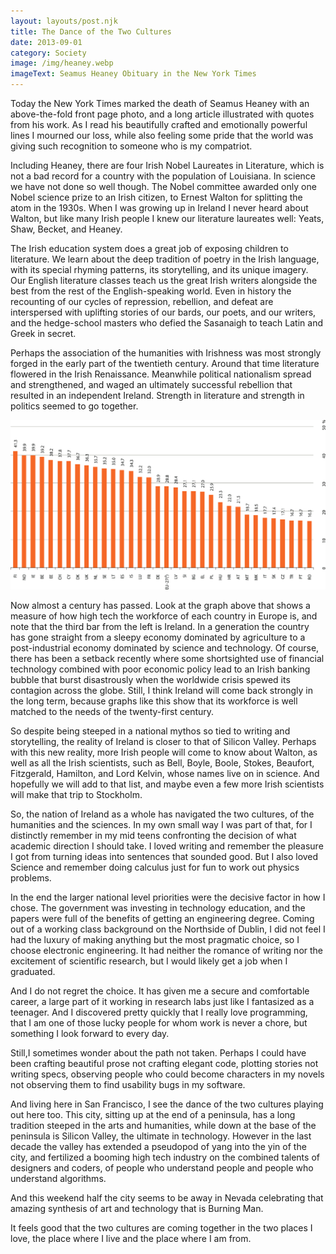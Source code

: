 ```yaml
---
layout: layouts/post.njk
title: The Dance of the Two Cultures
date: 2013-09-01
category: Society
image: /img/heaney.webp
imageText: Seamus Heaney Obituary in the New York Times
---
```


Today the New York Times marked the death of Seamus
Heaney with an above-the-fold front page photo, and a long article illustrated
with quotes from his work. As I read his beautifully crafted and emotionally
powerful lines I mourned our loss, while also feeling some pride that the world
was giving such recognition to someone who is my compatriot.

Including Heaney, there are four Irish Nobel Laureates in Literature, which is
not a bad record for a country with the population of Louisiana. In science we
have not done so well though. The Nobel committee awarded only one Nobel science
prize to an Irish citizen, to Ernest Walton for splitting the atom in the 1930s.
When I was growing up in Ireland I never heard about Walton, but like many Irish
people I knew our literature laureates well: Yeats, Shaw, Becket, and Heaney.

The Irish education system does a great job of exposing children to literature.
We learn about the deep tradition of poetry in the Irish language, with its
special rhyming patterns, its storytelling, and its unique imagery. Our English
literature classes teach us the great Irish writers alongside the best from the
rest of the English-speaking world. Even in history the recounting of our cycles
of repression, rebellion, and defeat are interspersed with uplifting stories of
our bards, our poets, and our writers, and the hedge-school masters who defied
the Sasanaigh to teach Latin and Greek in secret.

Perhaps the association of the humanities with Irishness was most strongly
forged in the early part of the twentieth century. Around that time literature
flowered in the Irish Renaissance. Meanwhile political nationalism spread and
strengthened, and waged an ultimately successful rebellion that resulted in an
independent Ireland. Strength in literature and strength in politics seemed to
go together.

![Percentage of Working Population with Science and Technology Education in various Eutopean Countries in 2009 (Figure 4.7 of “Science, technology* and innovation in Europe, Eurostat 2011)][2]

Now almost a century has passed. Look at the graph above that shows a measure of
how high tech the workforce of each country in Europe is, and note that the
third bar from the left is Ireland. In a generation the country has gone
straight from a sleepy economy dominated by agriculture to a post-industrial
economy dominated by science and technology. Of course, there has been a setback
recently where some shortsighted use of financial technology combined with poor
economic policy lead to an Irish banking bubble that burst disastrously when the
worldwide crisis spewed its contagion across the globe. Still, I think Ireland
will come back strongly in the long term, because graphs like this show that its
workforce is well matched to the needs of the twenty-first century.

So despite being steeped in a national mythos so tied to writing and
storytelling, the reality of Ireland is closer to that of Silicon Valley.
Perhaps with this new reality, more Irish people will come to know about Walton,
as well as all the Irish scientists, such as Bell, Boyle, Boole, Stokes,
Beaufort, Fitzgerald, Hamilton, and Lord Kelvin, whose names live on in science.
And hopefully we will add to that list, and maybe even a few more Irish
scientists will make that trip to Stockholm.

So, the nation of Ireland as a whole has navigated the two cultures, of the
humanities and the sciences. In my own small way I was part of that, for I
distinctly remember in my mid teens confronting the decision of what academic
direction I should take. I loved writing and remember the pleasure I got from
turning ideas into sentences that sounded good. But I also loved Science and
remember doing calculus just for fun to work out physics problems.

In the end the larger national level priorities were the decisive factor in how
I chose. The government was investing in technology education, and the papers
were full of the benefits of getting an engineering degree. Coming out of a
working class background on the Northside of Dublin, I did not feel I had the
luxury of making anything but the most pragmatic choice, so I choose electronic
engineering. It had neither the romance of writing nor the excitement of
scientific research, but I would likely get a job when I graduated.

And I do not regret the choice. It has given me a secure and comfortable career,
a large part of it working in research labs just like I fantasized as a
teenager. And I discovered pretty quickly that I really love programming, that I
am one of those lucky people for whom work is never a chore, but something I
look forward to every day.

Still,I sometimes wonder about the path not taken. Perhaps I could have been
crafting beautiful prose not crafting elegant code, plotting stories not writing
specs, observing people who could become characters in my novels not observing
them to find usability bugs in my software.

And living here in San Francisco, I see the dance of the two cultures playing
out here too. This city, sitting up at the end of a peninsula, has a long
tradition steeped in the arts and humanities, while down at the base of the
peninsula is Silicon Valley, the ultimate in technology. However in the last
decade the valley has extended a pseudopod of yang into the yin of the city, and
fertilized a booming high tech industry on the combined talents of designers and
coders, of people who understand people and people who understand algorithms.

And this weekend half the city seems to be away in Nevada celebrating that
amazing synthesis of art and technology that is Burning Man.

It feels good that the two cultures are coming together in the two places I
love, the place where I live and the place where I am from.

[2]: /img/stem-stats.png